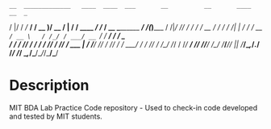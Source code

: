     __  _____________   ____  ____  ___       __          __       ____                  __  _         
   /  |/  /  _/_  __/  / __ )/ __ \/   |     / /   ____ _/ /_     / __ \_________ ______/ /_(_)_______ 
  / /|_/ // /  / /    / __  / / / / /| |    / /   / __ `/ __ \   / /_/ / ___/ __ `/ ___/ __/ / ___/ _ \
 / /  / // /  / /    / /_/ / /_/ / ___ |   / /___/ /_/ / /_/ /  / ____/ /  / /_/ / /__/ /_/ / /__/  __/
/_/  /_/___/ /_/    /_____/_____/_/  |_|  /_____/\__,_/_.___/  /_/   /_/   \__,_/\___/\__/_/\___/\___/ 
                                                                                                       

# Description
MIT BDA Lab Practice Code repository - Used to check-in code developed and tested by MIT students.
